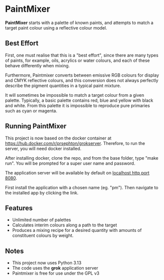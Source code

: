 # PaintMixer

**PaintMixer** starts with a palette of known paints, and attempts to match a target paint colour using a reflective colour model.

## Best Effort

First, one must realise that this is a "best effort", since there are many types of paints, for example, oils, acrylics or water colours, and each of these behave differently when mixing.

Furthermore, Paintmixer converts between emissive RGB colours for display and CMYK reflective colours, and this conversion does not always perfectly describe the pigment quantities in a typical paint mixture.

It will sometimes be impossible to match a target colour from a given palette.  Typically, a basic palette contains red, blue and yellow with black and white.  From this palette it is impossible to reproduce pure primaries such as cyan or magenta.


## Running PaintMixer

This project is now based on the docker container at https://hub.docker.com/r/prsephton/grokserver.  Therefore, to run the server, you will need
docker installed.

After installing docker, clone the repo, and from the base folder, type "make run".   You will be prompted for a super user name and password.

The application server will be available by default on [localhost http port 8080](http://localhost:8080).

First install the application with a chosen name (eg. "pm").  Then navigate to the installed app by clicking the link.


## Features

 * Unlimited number of palettes
 * Calculates interim colours along a path to the target
 * Produces a mixing recipe for a desired quantity with amounts of constituent colours by weight.

## Notes

 * This project now uses Python 3.13
 * The code uses the **grok** application server
 * Paintmixer is free for use under the GPL v3
